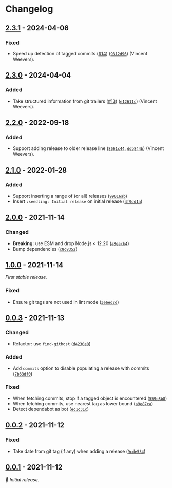 # Changelog

## [2.3.1] - 2024-04-06

### Fixed

- Speed up detection of tagged commits ([#14](https://github.com/vweevers/remark-common-changelog/issues/14)) ([`9312d96`](https://github.com/vweevers/remark-common-changelog/commit/9312d96)) (Vincent Weevers).

## [2.3.0] - 2024-04-04

### Added

- Take structured information from git trailers ([#13](https://github.com/vweevers/remark-common-changelog/issues/13)) ([`e12611c`](https://github.com/vweevers/remark-common-changelog/commit/e12611c)) (Vincent Weevers).

## [2.2.0] - 2022-09-18

### Added

- Support adding release to older release line ([`8661c44`](https://github.com/vweevers/remark-common-changelog/commit/8661c44), [`ddb844b`](https://github.com/vweevers/remark-common-changelog/commit/ddb844b)) (Vincent Weevers).

## [2.1.0] - 2022-01-28

### Added

- Support inserting a range of (or all) releases ([`99016ab`](https://github.com/vweevers/remark-common-changelog/commit/99016ab))
- Insert `:seedling: Initial release` on initial release ([`4f9dd1a`](https://github.com/vweevers/remark-common-changelog/commit/4f9dd1a))

## [2.0.0] - 2021-11-14

### Changed

- **Breaking:** use ESM and drop Node.js < 12.20 ([`a8eacb4`](https://github.com/vweevers/remark-common-changelog/commit/a8eacb4))
- Bump dependencies ([`c8c8352`](https://github.com/vweevers/remark-common-changelog/commit/c8c8352))

## [1.0.0] - 2021-11-14

_First stable release._

### Fixed

- Ensure git tags are not used in lint mode ([`3e6ed2d`](https://github.com/vweevers/remark-common-changelog/commit/3e6ed2d))

## [0.0.3] - 2021-11-13

### Changed

- Refactor: use `find-githost` ([`d4230e8`](https://github.com/vweevers/remark-common-changelog/commit/d4230e8))

### Added

- Add `commits` option to disable populating a release with commits ([`7b63df0`](https://github.com/vweevers/remark-common-changelog/commit/7b63df0))

### Fixed

- When fetching commits, stop if a tagged object is encountered ([`559e8b8`](https://github.com/vweevers/remark-common-changelog/commit/559e8b8))
- When fetching commits, use nearest tag as lower bound ([`a9e87ca`](https://github.com/vweevers/remark-common-changelog/commit/a9e87ca))
- Detect dependabot as bot ([`ec1c31c`](https://github.com/vweevers/remark-common-changelog/commit/ec1c31c))

## [0.0.2] - 2021-11-12

### Fixed

- Take date from git tag (if any) when adding a release ([`9cde534`](https://github.com/vweevers/remark-common-changelog/commit/9cde534))

## [0.0.1] - 2021-11-12

_:seedling: Initial release._

[2.3.1]: https://github.com/vweevers/remark-common-changelog/releases/tag/v2.3.1

[2.3.0]: https://github.com/vweevers/remark-common-changelog/releases/tag/v2.3.0

[2.2.0]: https://github.com/vweevers/remark-common-changelog/releases/tag/v2.2.0

[2.1.0]: https://github.com/vweevers/remark-common-changelog/releases/tag/v2.1.0

[2.0.0]: https://github.com/vweevers/remark-common-changelog/releases/tag/v2.0.0

[1.0.0]: https://github.com/vweevers/remark-common-changelog/releases/tag/v1.0.0

[0.0.3]: https://github.com/vweevers/remark-common-changelog/releases/tag/v0.0.3

[0.0.2]: https://github.com/vweevers/remark-common-changelog/releases/tag/v0.0.2

[0.0.1]: https://github.com/vweevers/remark-common-changelog/releases/tag/v0.0.1
